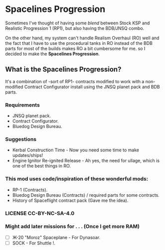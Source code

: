 # Spacelines Progression
Sometimes I've thought of having some *blend* between Stock KSP and Realistic Progression 1 (RP1), but also having the BDB/JNSQ combo. 

On the other hand, my system can't handle Realism Overhaul (RO) well and the fact that I have to use the procedural tanks in RO instead of the BDB parts for most of the builds makes RO a bit cumbersome for me. so I decided to make the **Spacelines Progression**.

## What is the Spacelines Progression?
It's a combination of -sort of RP1- contracts modified to work with a non-modified Contract Configurator install using the JNSQ planet pack and BDB parts.
  
### Requirements
- JNSQ planet pack.
- Contract Configurator.
- Bluedog Design Bureau.

### Suggestions 
- Kerbal Construction Time - Now you need some time to make updates/ships!
- Engine Ignitor Re-ignited Release - Ah yes, the need for ullage, which is one of the best things in RO.

### This mod uses code/inspiration of these wonderful mods:
* RP-1 (Contracts).
* Bluedog Design Bureau (Contracts) / required parts for some contracts.
* History of Spaceflight contract pack (Gave me the idea).

### LICENSE CC-BY-NC-SA-4.0

### Might add later missions for . . . (Once I get more RAM)
- [ ] Ж-20 "Moroz" Spaceplane - For Dynasoar.
- [ ] SOCK - For Shuttle !.

